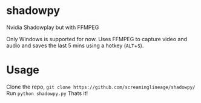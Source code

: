 # shadowpy
Nvidia Shadowplay but with FFMPEG

Only Windows is supported for now. 
Uses FFMPEG to capture video and audio and saves the last 5 mins using a hotkey (`ALT`+`S`).

# Usage
Clone the repo, `git clone https://github.com/screaminglineage/shadowpy/`
Run `python shadowpy.py`
Thats it! 
